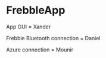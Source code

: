 FrebbleApp
==========

App GUI = Xander

Frebble Bluetooth connection = Daniel

Azure connection = Mounir
